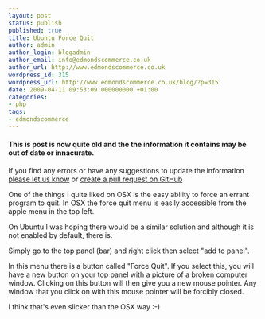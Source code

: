 ```yaml
---
layout: post
status: publish
published: true
title: Ubuntu Force Quit
author: admin
author_login: blogadmin
author_email: info@edmondscommerce.co.uk
author_url: http://www.edmondscommerce.co.uk
wordpress_id: 315
wordpress_url: http://www.edmondscommerce.co.uk/blog/?p=315
date: 2009-04-11 09:53:09.000000000 +01:00
categories:
- php
tags:
- edmondscommerce
---
```

<div class="oldpost"><h4>This is post is now quite old and the the information it contains may be out of date or innacurate.</h4>
<p>
If you find any errors or have any suggestions to update the information <a href="http://edmondscommerce.github.io/contact-us/index.html">please let us know</a>
or <a href="https://github.com/edmondscommerce/edmondscommerce.github.io">create a pull request on GitHub</a>
</p>
</div>
One of the things I quite liked on OSX is the easy ability to force an errant program to quit. In OSX the force quit menu is easily accessible from the apple menu in the top left.

On Ubuntu I was hoping there would be a similar solution and although it is not enabled by default, there is.

Simply go to the top panel (bar) and right click then select "add to panel".

In this menu there is a button called "Force Quit". If you select this, you will have a new button on your top panel with a picture of a broken computer window. Clicking on this button will then give you a new mouse pointer. Any window that you click on with this mouse pointer will be forcibly closed.

I think that's even slicker than the OSX way :-)
